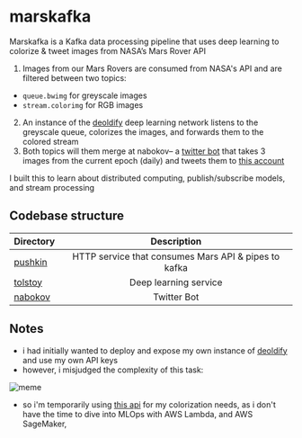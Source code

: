 # marskafka

Marskafka is a Kafka data processing pipeline that uses deep learning to colorize & tweet images from NASA’s Mars Rover API
1. Images from our Mars Rovers are consumed from NASA's API and are filtered between two topics:
- `queue.bwimg` for greyscale images
- `stream.colorimg` for RGB images
2. An instance of the [deoldify](https://github.com/jantic/DeOldify) deep learning network listens to the greyscale queue, colorizes the images, and forwards them to the colored stream
3. Both topics will them merge at nabokov– a [twitter bot](https://twitter.com/marskafka) that takes 3 images from the current epoch (daily) and tweets them to [this account](https://twitter.com/marskafka)

I built this to learn about distributed computing, publish/subscribe models, and stream processing

## Codebase structure

| Directory              |      Description          |
| :-------------------- | :-----------------------: |
| [pushkin](pushkin)    | HTTP service that consumes Mars API & pipes to kafka     |
| [tolstoy](tolstoy)    | Deep learning service                 |
| [nabokov](nabokov)    | Twitter Bot                           |

## Notes
- i had initially wanted to deploy and expose my own instance of [deoldify](https://github.com/jantic/DeOldify) and use my own API keys
- however, i misjudged the complexity of this task:

![meme](https://i.ibb.co/6NwZ806/5ornlp.jpg)
- so i'm temporarily using [this api](https://deepai.org/machine-learning-model/colorizer) for my colorization needs, as i don't have the time to dive into MLOps with AWS Lambda, and AWS SageMaker, 
